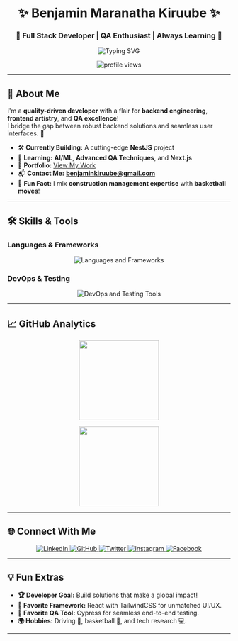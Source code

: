 <h1 align="center">✨ Benjamin Maranatha Kiruube ✨</h1>
<h3 align="center">🚀 Full Stack Developer | QA Enthusiast | Always Learning 🌱</h3>

<p align="center">
  <img src="https://readme-typing-svg.herokuapp.com?font=Fira+Code&size=25&duration=3000&pause=500&color=F39C12&center=true&vCenter=true&width=500&lines=Backend+Specialist+%F0%9F%92%AA;Frontend+Craftsman+%F0%9F%8E%A8;QA+Automation+Expert+%F0%9F%93%88;Building+Robust+Solutions+%F0%9F%9A%80" alt="Typing SVG" />
</p>

<div align="center">
  <img src="https://komarev.com/ghpvc/?username=kiruube&label=Profile%20views&color=F39C12&style=flat-square" alt="profile views" />
</div>

---

## 🌟 About Me

I'm a **quality-driven developer** with a flair for **backend engineering**, **frontend artistry**, and **QA excellence**!  
I bridge the gap between robust backend solutions and seamless user interfaces. 🚀  

- 🛠 **Currently Building:** A cutting-edge **NestJS** project  
- 🧠 **Learning:** **AI/ML**, **Advanced QA Techniques**, and **Next.js**  
- 💼 **Portfolio:** [View My Work](https://kiruube.github.io/myPortfolio/)  
- 📬 **Contact Me:** **benjaminkiruube@gmail.com**  
- 🏀 **Fun Fact:** I mix **construction management expertise** with **basketball moves**!  

---

## 🛠️ Skills & Tools

### **Languages & Frameworks**
<p align="center">
  <img src="https://skillicons.dev/icons?i=js,ts,react,html,css,nodejs,express,nestjs,nextjs,postgres,mongodb" alt="Languages and Frameworks" />
</p>

### **DevOps & Testing**
<p align="center">
  <img src="https://skillicons.dev/icons?i=docker,git,github,postman,vscode,cypress" alt="DevOps and Testing Tools" />
</p>

---

## 📈 GitHub Analytics
<p align="center">
  <img src="https://github-readme-stats.vercel.app/api?username=kiruube&show_icons=true&theme=radical&count_private=true&hide_border=true" height="180px" />
</p>
<p align="center">
  <img src="https://github-readme-stats.vercel.app/api/top-langs/?username=kiruube&layout=compact&theme=radical&hide_border=true" height="180px" />
</p>

---

## 🌐 Connect With Me

<p align="center">
  <a href="https://www.linkedin.com/in/benjamin-kiruube/" target="_blank">
    <img src="https://img.shields.io/badge/-LinkedIn-0077B5?style=for-the-badge&logo=linkedin&logoColor=white" alt="LinkedIn" />
  </a>
  <a href="https://github.com/kiruube" target="_blank">
    <img src="https://img.shields.io/badge/-GitHub-181717?style=for-the-badge&logo=github&logoColor=white" alt="GitHub" />
  </a>
  <a href="https://twitter.com/benjamin_kiruube" target="_blank">
    <img src="https://img.shields.io/badge/-Twitter-1DA1F2?style=for-the-badge&logo=twitter&logoColor=white" alt="Twitter" />
  </a>
  <a href="https://www.instagram.com/benjamin_kiruube/" target="_blank">
    <img src="https://img.shields.io/badge/-Instagram-E4405F?style=for-the-badge&logo=instagram&logoColor=white" alt="Instagram" />
  </a>
  <a href="https://www.facebook.com/benjamin.kiruube/" target="_blank">
    <img src="https://img.shields.io/badge/-Facebook-1877F2?style=for-the-badge&logo=facebook&logoColor=white" alt="Facebook" />
  </a>
</p>

---

## 💡 Fun Extras
- **🏆 Developer Goal:** Build solutions that make a global impact!  
- **🎨 Favorite Framework:** React with TailwindCSS for unmatched UI/UX.  
- **🎯 Favorite QA Tool:** Cypress for seamless end-to-end testing.  
- **🌍 Hobbies:** Driving 🚗, basketball 🏀, and tech research 💻.

---

